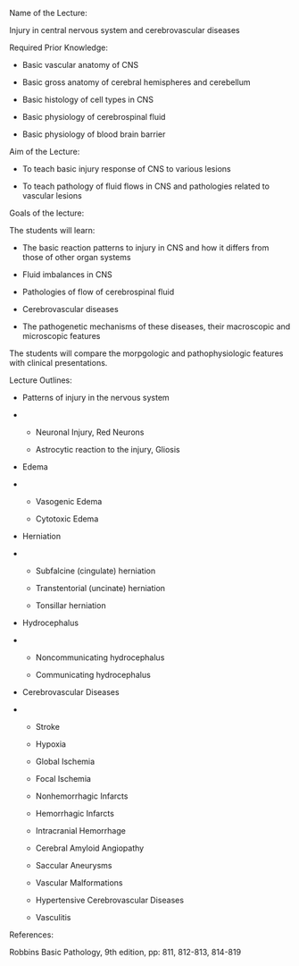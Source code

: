 Name of the Lecture:

Injury in central nervous system and cerebrovascular diseases

Required Prior Knowledge:

* Basic vascular anatomy of CNS

* Basic gross anatomy of cerebral hemispheres and cerebellum

* Basic histology of cell types in CNS

* Basic physiology of cerebrospinal fluid

* Basic physiology of blood brain barrier

Aim of the Lecture:

* To teach basic injury response of CNS to various lesions

* To teach pathology of fluid flows in CNS and pathologies related to vascular lesions

Goals of the lecture:

The students will learn:

* The basic reaction patterns to injury in CNS and how it differs from those of other organ systems

* Fluid imbalances in CNS

* Pathologies of flow of cerebrospinal fluid

* Cerebrovascular diseases

* The pathogenetic mechanisms of these diseases, their macroscopic and microscopic features

The students will compare the morpgologic and pathophysiologic features with clinical presentations. 

  


Lecture Outlines:

* Patterns of injury in the nervous system

* * Neuronal Injury, Red Neurons

  * Astrocytic reaction to the injury, Gliosis
* Edema

* * Vasogenic Edema

  * Cytotoxic Edema
* Herniation

* * Subfalcine \(cingulate\) herniation

  * Transtentorial \(uncinate\) herniation

  * Tonsillar herniation
* Hydrocephalus

* * Noncommunicating hydrocephalus

  * Communicating hydrocephalus
* Cerebrovascular Diseases

* * Stroke

  * Hypoxia

  * Global Ischemia

  * Focal Ischemia

  * Nonhemorrhagic Infarcts

  * Hemorrhagic Infarcts

  * Intracranial Hemorrhage

  * Cerebral Amyloid Angiopathy

  * Saccular Aneurysms

  * Vascular Malformations

  * Hypertensive Cerebrovascular Diseases

  * Vasculitis

  


  


References:

Robbins Basic Pathology, 9th edition, pp: 811, 812-813, 814-819


